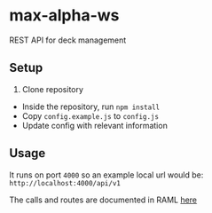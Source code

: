 # max-alpha-ws
REST API for deck management

## Setup

1. Clone repository
* Inside the repository, run `npm install`
* Copy `config.example.js` to `config.js`
* Update config with relevant information

## Usage

It runs on port `4000` so an example local url would be: `http://localhost:4000/api/v1`

The calls and routes are documented in RAML [here](https://github.com/3StackGames/max-alpha-ws/blob/master/api.raml)

